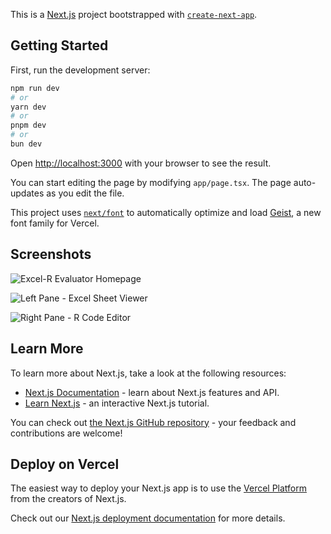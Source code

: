 This is a [Next.js](https://nextjs.org) project bootstrapped with [`create-next-app`](https://nextjs.org/docs/app/api-reference/cli/create-next-app).

## Getting Started

First, run the development server:

```bash
npm run dev
# or
yarn dev
# or
pnpm dev
# or
bun dev
```

Open [http://localhost:3000](http://localhost:3000) with your browser to see the result.

You can start editing the page by modifying `app/page.tsx`. The page auto-updates as you edit the file.

This project uses [`next/font`](https://nextjs.org/docs/app/building-your-application/optimizing/fonts) to automatically optimize and load [Geist](https://vercel.com/font), a new font family for Vercel.

## Screenshots

![Excel-R Evaluator Homepage](https://slelguoygbfzlpylpxfs.supabase.co/storage/v1/object/public/project-uploads/1446377c-a47b-4d93-8932-55f0901f8a15/generated_images/a-modern-web-application-interface-scree-064dfc28-20250920220337.jpg?)

![Left Pane - Excel Sheet Viewer](https://slelguoygbfzlpylpxfs.supabase.co/storage/v1/object/public/project-uploads/1446377c-a47b-4d93-8932-55f0901f8a15/generated_images/close-up-screenshot-of-the-left-pane-in--9413f277-20250920220348.jpg?)

![Right Pane - R Code Editor](https://slelguoygbfzlpylpxfs.supabase.co/storage/v1/object/public/project-uploads/1446377c-a47b-4d93-8932-55f0901f8a15/generated_images/close-up-screenshot-of-the-right-pane-co-2674ae9e-20250920220356.jpg?)

## Learn More

To learn more about Next.js, take a look at the following resources:

- [Next.js Documentation](https://nextjs.org/docs) - learn about Next.js features and API.
- [Learn Next.js](https://nextjs.org/learn) - an interactive Next.js tutorial.

You can check out [the Next.js GitHub repository](https://github.com/vercel/next.js) - your feedback and contributions are welcome!

## Deploy on Vercel

The easiest way to deploy your Next.js app is to use the [Vercel Platform](https://vercel.com/new?utm_medium=default-template&filter=next.js&utm_source=create-next-app&utm_campaign=create-next-app-readme) from the creators of Next.js.

Check out our [Next.js deployment documentation](https://nextjs.org/docs/app/building-your-application/deploying) for more details.